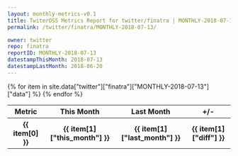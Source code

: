 ```yaml
---
layout: monthly-metrics-v0.1
title: TwiterOSS Metrics Report for twitter/finatra | MONTHLY-2018-07-13 | 2018-07-13
permalink: /twitter/finatra/MONTHLY-2018-07-13/

owner: twitter
repo: finatra
reportID: MONTHLY-2018-07-13
datestampThisMonth: 2018-07-13
datestampLastMonth: 2018-06-20
---
```


<table style="width: 100%">
    <tr>
        <th>Metric</th>
        <th>This Month</th>
        <th>Last Month</th>
        <th>+/-</th>
    </tr>
    {% for item in site.data["twitter"]["finatra"]["MONTHLY-2018-07-13"]["data"] %}
    <tr>
        <th>{{ item[0] }}</th>
        <th>{{ item[1]["this_month"] }}</th>
        <th>{{ item[1]["last_month"] }}</th>
        <th>{{ item[1]["diff"] }}</th>
    </tr>
    {% endfor %}
</table>

